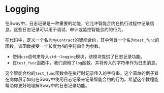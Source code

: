 # Logging

在Sway中，日志记录是一种重要的功能，它允许智能合约在执行过程中记录信息。这些日志记录可以用于调试、审计或监控智能合约的行为。

在代码中，定义一个名为`MyContract`的智能合约，其中包含一个名为`test_func`的函数，该函数接受一个长度为4的字符串作为参数。
- 使用`use`语句来导入`std::logging`模块，该模块提供了日志记录功能。
- 在`test_func`函数中，我们调用了`log`函数，并将传入的字符串作为日志消息。

这个智能合约的`test_func`函数会在执行时记录传入的字符串。这个简单的例子旨在向你展示如何在Sway中使用日志记录来记录智能合约的行为。希望这个教程能帮助你更好地理解Sway中的日志记录功能。
